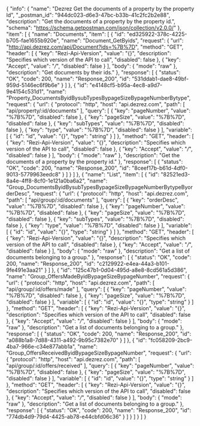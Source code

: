 {
  "info": {
    "name": "Dezrez Get the documents of a property by the property Id",
    "_postman_id": "944dc023-d6e3-47bc-b33b-41c2fc2b2e88",
    "description": "Get the documents of a property by the property id.",
    "schema": "https://schema.getpostman.com/json/collection/v2.0.0/"
  },
  "item": [
    {
      "name": "Documents",
      "item": [
        {
          "id": "ed325922-378c-4225-b705-fae1655b920e",
          "name": "Document_GetByids",
          "request": {
            "url": "http://api.dezrez.com/api/Document?ids=%7B%7D",
            "method": "GET",
            "header": [
              {
                "key": "Rezi-Api-Version",
                "value": "{}",
                "description": "Specifies which version of the API to call",
                "disabled": false
              },
              {
                "key": "Accept",
                "value": "*/*",
                "disabled": false
              }
            ],
            "body": {
              "mode": "raw"
            },
            "description": "Get documents by their ids."
          },
          "response": [
            {
              "status": "OK",
              "code": 200,
              "name": "Response_200",
              "id": "531ddab1-dae8-49bf-959d-5146ec6f9b6e"
            }
          ]
        },
        {
          "id": "e4148cf5-b95a-4ec8-a9d7-9e4154c531d1",
          "name": "Property_DocumentsByidBysubTypesBypageSizeBypageNumberBytype",
          "request": {
            "url": {
              "protocol": "http",
              "host": "api.dezrez.com",
              "path": [
                "api/property/:id/documents"
              ],
              "query": [
                {
                  "key": "pageNumber",
                  "value": "%7B%7D",
                  "disabled": false
                },
                {
                  "key": "pageSize",
                  "value": "%7B%7D",
                  "disabled": false
                },
                {
                  "key": "subTypes",
                  "value": "%7B%7D",
                  "disabled": false
                },
                {
                  "key": "type",
                  "value": "%7B%7D",
                  "disabled": false
                }
              ],
              "variable": [
                {
                  "id": "id",
                  "value": "{}",
                  "type": "string"
                }
              ]
            },
            "method": "GET",
            "header": [
              {
                "key": "Rezi-Api-Version",
                "value": "{}",
                "description": "Specifies which version of the API to call",
                "disabled": false
              },
              {
                "key": "Accept",
                "value": "*/*",
                "disabled": false
              }
            ],
            "body": {
              "mode": "raw"
            },
            "description": "Get the documents of a property by the property id."
          },
          "response": [
            {
              "status": "OK",
              "code": 200,
              "name": "Response_200",
              "id": "8ceef17b-b61d-4df0-9013-5779963eedc8"
            }
          ]
        }
      ]
    },
    {
      "name": "List",
      "item": [
        {
          "id": "82521ed3-8a4e-4ff8-8cf0-1e121a0ba6a2",
          "name": "Group_DocumentsByidBysubTypesBypageSizeBypageNumberBytypeByorderDesc",
          "request": {
            "url": {
              "protocol": "http",
              "host": "api.dezrez.com",
              "path": [
                "api/group/:id/documents"
              ],
              "query": [
                {
                  "key": "orderDesc",
                  "value": "%7B%7D",
                  "disabled": false
                },
                {
                  "key": "pageNumber",
                  "value": "%7B%7D",
                  "disabled": false
                },
                {
                  "key": "pageSize",
                  "value": "%7B%7D",
                  "disabled": false
                },
                {
                  "key": "subTypes",
                  "value": "%7B%7D",
                  "disabled": false
                },
                {
                  "key": "type",
                  "value": "%7B%7D",
                  "disabled": false
                }
              ],
              "variable": [
                {
                  "id": "id",
                  "value": "{}",
                  "type": "string"
                }
              ]
            },
            "method": "GET",
            "header": [
              {
                "key": "Rezi-Api-Version",
                "value": "{}",
                "description": "Specifies which version of the API to call",
                "disabled": false
              },
              {
                "key": "Accept",
                "value": "*/*",
                "disabled": false
              }
            ],
            "body": {
              "mode": "raw"
            },
            "description": "Get a list of documents belonging to a group."
          },
          "response": [
            {
              "status": "OK",
              "code": 200,
              "name": "Response_200",
              "id": "c2129922-e4ea-44a3-b101-9fe491e3aa21"
            }
          ]
        },
        {
          "id": "125c47b1-0d04-495d-a8e8-8cd561a5d386",
          "name": "Group_OffersMadeByidBypageSizeBypageNumber",
          "request": {
            "url": {
              "protocol": "http",
              "host": "api.dezrez.com",
              "path": [
                "api/group/:id/offers/made"
              ],
              "query": [
                {
                  "key": "pageNumber",
                  "value": "%7B%7D",
                  "disabled": false
                },
                {
                  "key": "pageSize",
                  "value": "%7B%7D",
                  "disabled": false
                }
              ],
              "variable": [
                {
                  "id": "id",
                  "value": "{}",
                  "type": "string"
                }
              ]
            },
            "method": "GET",
            "header": [
              {
                "key": "Rezi-Api-Version",
                "value": "{}",
                "description": "Specifies which version of the API to call",
                "disabled": false
              },
              {
                "key": "Accept",
                "value": "*/*",
                "disabled": false
              }
            ],
            "body": {
              "mode": "raw"
            },
            "description": "Get a list of documents belonging to a group."
          },
          "response": [
            {
              "status": "OK",
              "code": 200,
              "name": "Response_200",
              "id": "a088b1a8-7d88-4311-a492-9b95c7382e70"
            }
          ]
        },
        {
          "id": "fc058209-2bc9-4ba7-966e-c34e877abb1a",
          "name": "Group_OffersReceivedByidBypageSizeBypageNumber",
          "request": {
            "url": {
              "protocol": "http",
              "host": "api.dezrez.com",
              "path": [
                "api/group/:id/offers/received"
              ],
              "query": [
                {
                  "key": "pageNumber",
                  "value": "%7B%7D",
                  "disabled": false
                },
                {
                  "key": "pageSize",
                  "value": "%7B%7D",
                  "disabled": false
                }
              ],
              "variable": [
                {
                  "id": "id",
                  "value": "{}",
                  "type": "string"
                }
              ]
            },
            "method": "GET",
            "header": [
              {
                "key": "Rezi-Api-Version",
                "value": "{}",
                "description": "Specifies which version of the API to call",
                "disabled": false
              },
              {
                "key": "Accept",
                "value": "*/*",
                "disabled": false
              }
            ],
            "body": {
              "mode": "raw"
            },
            "description": "Get a list of documents belonging to a group."
          },
          "response": [
            {
              "status": "OK",
              "code": 200,
              "name": "Response_200",
              "id": "774db4d9-79d4-4425-ab78-e44cbfd06c36"
            }
          ]
        }
      ]
    }
  ]
}